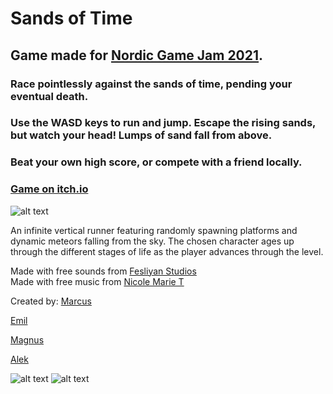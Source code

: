 # Sands of Time

## Game made for [Nordic Game Jam 2021](https://itch.io/jam/nordic-game-jam-2021).


### Race pointlessly against the sands of time, pending your eventual death.

### Use the WASD keys to run and jump. Escape the rising sands, but watch your head! Lumps of sand fall from above.

### Beat your own high score, or compete with a friend locally.

### [Game on itch.io](https://duendue.itch.io/sands-of-time)

![alt text](https://img.itch.zone/aW1hZ2UvMTAzMzQxNC81OTA5NTg2LnBuZw==/original/Ht7nCR.png) 

An infinite vertical runner featuring randomly spawning platforms and dynamic meteors falling from the sky. The chosen character ages up through the different stages of life as the player advances through the level.


Made with free sounds from [Fesliyan Studios](https://www.fesliyanstudios.com)   
Made with free music from [Nicole Marie T](https://nicolemariet.itch.io/spy-8-bit-16-bit)


Created by:
[Marcus](https://github.com/duendue)

[Emil](https://github.com/emillh)

[Magnus](https://github.com/MagnusJMJ)

[Alek](https://github.com/LaDane)

![alt text](https://img.itch.zone/aW1hZ2UvMTAzMzQxNC81OTA2ODU1LnBuZw==/original/yieKHY.png) 
![alt text](https://img.itch.zone/aW1hZ2UvMTAzMzQxNC81OTA2ODYzLnBuZw==/original/LyQ2AS.png) 